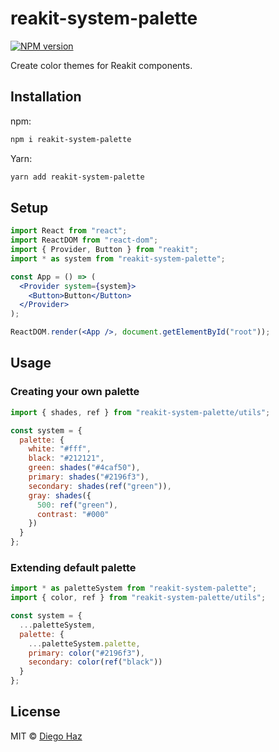 # reakit-system-palette

<a href="https://npmjs.org/package/reakit-system-palette"><img alt="NPM version" src="https://img.shields.io/npm/v/reakit-system-palette.svg?style=flat-square" /></a>

Create color themes for Reakit components.

## Installation

npm:
```sh
npm i reakit-system-palette
```

Yarn:
```sh
yarn add reakit-system-palette
```

## Setup

```jsx
import React from "react";
import ReactDOM from "react-dom";
import { Provider, Button } from "reakit";
import * as system from "reakit-system-palette";

const App = () => (
  <Provider system={system}>
    <Button>Button</Button>
  </Provider>
);

ReactDOM.render(<App />, document.getElementById("root"));
```

## Usage

### Creating your own palette

```jsx
import { shades, ref } from "reakit-system-palette/utils";

const system = {
  palette: {
    white: "#fff",
    black: "#212121",
    green: shades("#4caf50"),
    primary: shades("#2196f3"),
    secondary: shades(ref("green")),
    gray: shades({
      500: ref("green"),
      contrast: "#000"
    })
  }
};
```

### Extending default palette

```jsx
import * as paletteSystem from "reakit-system-palette";
import { color, ref } from "reakit-system-palette/utils";

const system = {
  ...paletteSystem,
  palette: {
    ...paletteSystem.palette,
    primary: color("#2196f3"),
    secondary: color(ref("black"))
  }
};
```

## License

MIT © [Diego Haz](https://github.com/diegohaz)
